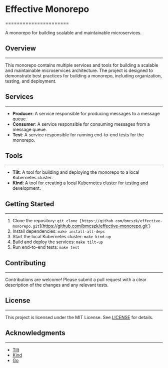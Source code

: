 # Effective Monorepo
======================

A monorepo for building scalable and maintainable microservices.

## Overview
-----------

This monorepo contains multiple services and tools for building a scalable and maintainable microservices architecture. The project is designed to demonstrate best practices for building a monorepo, including organization, testing, and deployment.

## Services
------------

* **Producer**: A service responsible for producing messages to a message queue.
* **Consumer**: A service responsible for consuming messages from a message queue.
* **Test**: A service responsible for running end-to-end tests for the monorepo.

## Tools
--------

* **Tilt**: A tool for building and deploying the monorepo to a local Kubernetes cluster.
* **Kind**: A tool for creating a local Kubernetes cluster for testing and development.

## Getting Started
---------------

1. Clone the repository: `git clone [https://github.com/bmcszk/effective-monorepo.git`](https://github.com/bmcszk/effective-monorepo.git`)
2. Install dependencies: `make install-all-deps`
3. Start the local Kubernetes cluster: `make kind-up`
4. Build and deploy the services: `make tilt-up`
5. Run end-to-end tests: `make test`

## Contributing
------------

Contributions are welcome! Please submit a pull request with a clear description of the changes and any relevant tests.

## License
-------

This project is licensed under the MIT License. See [LICENSE](LICENSE) for details.

## Acknowledgments
---------------

* [Tilt](https://tilt.dev/)
* [Kind](https://kind.sigs.k8s.io/)
* [Go](https://golang.org/)
